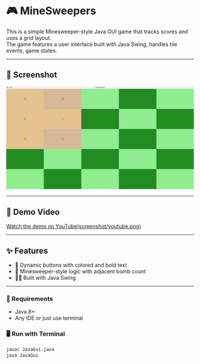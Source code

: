 # 🎮 MineSweepers

This is a simple Minesweeper-style Java GUI game that tracks scores and uses a grid layout.  
The game features a user interface built with Java Swing, handles tile events, game states.

---

## 📸 Screenshot

![App Screenshot](screenshot/shot.png)



---

## 🎥 Demo Video

[Watch the demo on YouTube(screenshot/youtube.png)](https://youtu.be/fuPFk4dbub4)

---

## ✨ Features

- 🔘 Dynamic buttons with colored and bold text
- 🧠 Minesweeper-style logic with adjacent bomb count
- 👨‍💻 Built with Java Swing

---
### 🔧 Requirements

- Java 8+
- Any IDE or just use terminal

### 🖥️ Run with Terminal

```bash
javac JavaGui.java
java JavaGui
